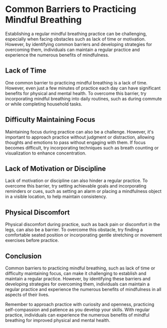 Common Barriers to Practicing Mindful Breathing
=====================================================================================================

Establishing a regular mindful breathing practice can be challenging, especially when facing obstacles such as lack of time or motivation. However, by identifying common barriers and developing strategies for overcoming them, individuals can maintain a regular practice and experience the numerous benefits of mindfulness.

Lack of Time
------------

One common barrier to practicing mindful breathing is a lack of time. However, even just a few minutes of practice each day can have significant benefits for physical and mental health. To overcome this barrier, try incorporating mindful breathing into daily routines, such as during commute or while completing household tasks.

Difficulty Maintaining Focus
----------------------------

Maintaining focus during practice can also be a challenge. However, it's important to approach practice without judgment or distraction, allowing thoughts and emotions to pass without engaging with them. If focus becomes difficult, try incorporating techniques such as breath counting or visualization to enhance concentration.

Lack of Motivation or Discipline
--------------------------------

Lack of motivation or discipline can also hinder a regular practice. To overcome this barrier, try setting achievable goals and incorporating reminders or cues, such as setting an alarm or placing a mindfulness object in a visible location, to help maintain consistency.

Physical Discomfort
-------------------

Physical discomfort during practice, such as back pain or discomfort in the legs, can also be a barrier. To overcome this obstacle, try finding a comfortable seated position or incorporating gentle stretching or movement exercises before practice.

Conclusion
----------

Common barriers to practicing mindful breathing, such as lack of time or difficulty maintaining focus, can make it challenging to establish and maintain a regular practice. However, by identifying these barriers and developing strategies for overcoming them, individuals can maintain a regular practice and experience the numerous benefits of mindfulness in all aspects of their lives.

Remember to approach practice with curiosity and openness, practicing self-compassion and patience as you develop your skills. With regular practice, individuals can experience the numerous benefits of mindful breathing for improved physical and mental health.
